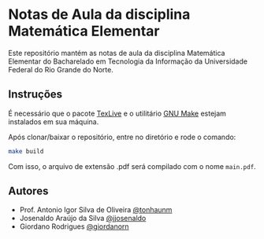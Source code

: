 # Notas de Aula da disciplina Matemática Elementar
Este repositório mantém as notas de aula da disciplina Matemática Elementar do Bacharelado em Tecnologia da Informação da Universidade Federal do Rio Grande do Norte.

## Instruções
É necessário que o pacote [TexLive](https://tug.org/texlive/) e o utilitário [GNU Make](https://www.gnu.org/software/make/) estejam instalados em sua máquina.

Após clonar/baixar o repositório, entre no diretório e rode o comando:

```sh
make build
```
Com isso, o arquivo de extensão .pdf será compilado com o nome `main.pdf`.


## Autores
- Prof. Antonio Igor Silva de Oliveira [@tonhaunm](https://github.com/tonhaunm)
- Josenaldo Araújo da Silva [@jjosenaldo](https://github.com/jjosenaldo)
- Giordano Rodrigues [@giordanorn](https://github.com/giordanorn)